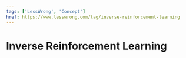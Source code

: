 ```yaml
---
tags: ['LessWrong', 'Concept']
href: https://www.lesswrong.com/tag/inverse-reinforcement-learning
---
```


# Inverse Reinforcement Learning
